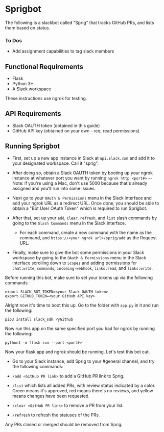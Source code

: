 # Sprigbot 

The following is a slackbot called "Sprig" that tracks GitHub PRs, and lists 
them based on status.

### To Dos
- Add assignment capabilities to tag slack members

## Functional Requirements 
- Flask 
- Python 3+ 
- A Slack workspace 

These instructions use ngrok for testing.

## API Requirements
- Slack OAUTH token (obtained in this guide)
- GitHub API key (obtained on your own - req. read permissions)

## Running Sprigbot
- First, set up a new app instance in Slack at `api.slack.com` and add it 
to your designated workspace. Call it "sprig". 

- After doing so, obtain a Slack OAUTH token by booting up your ngrok 
instance at whatever port you want by running `ngrok http <port#>`
    -- Note: if you're using a Mac, don't use 5000 because that's already
    assigned and you'll run into some issues. 

- Next go to your `OAuth & Permissions` menu in the Slack interface
and add your ngrok URL as a redirect URL. Once done, you should be able
to obtain a "Bot User OAuth Token" which is required to run Sprigbot. 

- After that, set up your `add`, `clear`, `refresh`, and `list` slash 
commands by going to the `Slash Commands` menu in the Slack interface. 
    - For each command, create a new command with the name as the 
    command, and `https://<your ngrok url>/sprig/add` as the Request URL. 

- Finally, make sure to give the bot some permissions in your Slack 
workspace by going to the `OAuth & Permissions` menu in the Slack interface
scrolling down to `Scopes` and adding permissions for `chat:write`, 
`commands`, `incoming-webhook`, `links:read`, and `links:write`.

Before running this bot, make sure to set your tokens up via the 
following commands:

```
export SLACK_BOT_TOKEN=<your Slack OAUTH token> 
export GITHUB_TOKEN=<your GitHub API key>  
```

Alright now it's time to boot this up. Go to the folder with `app.py` in it
and run the following: 

```
pip3 install slack_sdk PyGithub
```

Now run this app on the same specified port you had for ngrok by running the
following:

```
python3 -m flask run --port <port#> 
```

Now your flask app and ngrok should be running. Let's test this bot out. 

- Go to your Slack instance, add Sprig to your #general channel, and try
the following commands: 

- `/add <GitHub PR link>` to add a GitHub PR link to Sprig.
- `/list` which lists all added PRs, with review status indicated by a color.
Green means it's approved, red means there's no reviews, and yellow means
changes have been requested.
- `/clear <GitHub PR link>` to remove a PR from your list. 
- `/refresh` to refresh the statuses of the PRs. 

Any PRs closed or merged should be removed from Sprig. 
